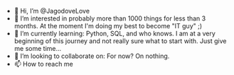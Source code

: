 - 👋 Hi, I’m @JagodoveLove
- 👀 I’m interested in probably more than 1000 things for less than 3 months. At the moment I'm doing my best to become "IT guy" ;)
- 🌱 I’m currently learning: Python, SQL, and who knows. I am at a very beginning of this journey and not really sure what to start with. Just give me some time...
- 💞️ I’m looking to collaborate on: For now? On nothing.
- 📫 How to reach me

<!---
JagodoveLove/JagodoveLove is a ✨ special ✨ repository because its `README.md` (this file) appears on your GitHub profile.
You can click the Preview link to take a look at your changes.
--->
